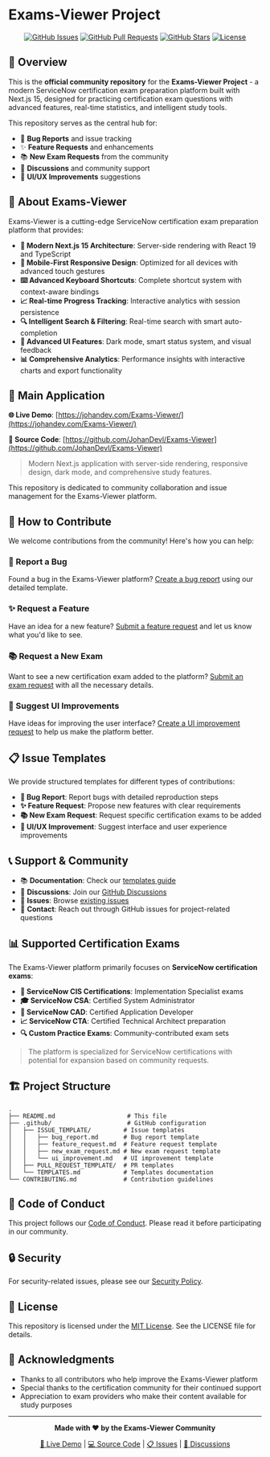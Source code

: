# Exams-Viewer Project

<div align="center">
  
[![GitHub Issues](https://img.shields.io/github/issues/JohanDevl/Exams-Viewer-Project)](https://github.com/JohanDevl/Exams-Viewer-Project/issues)
[![GitHub Pull Requests](https://img.shields.io/github/issues-pr/JohanDevl/Exams-Viewer-Project)](https://github.com/JohanDevl/Exams-Viewer-Project/pulls)
[![GitHub Stars](https://img.shields.io/github/stars/JohanDevl/Exams-Viewer-Project)](https://github.com/JohanDevl/Exams-Viewer-Project/stargazers)
[![License](https://img.shields.io/github/license/JohanDevl/Exams-Viewer-Project)](./LICENSE)

</div>

## 📖 Overview

This is the **official community repository** for the **Exams-Viewer Project** - a modern ServiceNow certification exam preparation platform built with Next.js 15, designed for practicing certification exam questions with advanced features, real-time statistics, and intelligent study tools.

This repository serves as the central hub for:
- 🐛 **Bug Reports** and issue tracking
- ✨ **Feature Requests** and enhancements
- 📚 **New Exam Requests** from the community
- 💬 **Discussions** and community support
- 🎨 **UI/UX Improvements** suggestions

## 🎯 About Exams-Viewer

Exams-Viewer is a cutting-edge ServiceNow certification exam preparation platform that provides:

- **🚀 Modern Next.js 15 Architecture**: Server-side rendering with React 19 and TypeScript
- **📱 Mobile-First Responsive Design**: Optimized for all devices with advanced touch gestures
- **⌨️ Advanced Keyboard Shortcuts**: Complete shortcut system with context-aware bindings
- **📈 Real-time Progress Tracking**: Interactive analytics with session persistence
- **🔍 Intelligent Search & Filtering**: Real-time search with smart auto-completion
- **🎨 Advanced UI Features**: Dark mode, smart status system, and visual feedback
- **📊 Comprehensive Analytics**: Performance insights with interactive charts and export functionality

## 🚀 Main Application

**🌐 Live Demo**: [https://johandev.com/Exams-Viewer/](https://johandev.com/Exams-Viewer/)

**🔗 Source Code**: [https://github.com/JohanDevl/Exams-Viewer](https://github.com/JohanDevl/Exams-Viewer)

> Modern Next.js application with server-side rendering, responsive design, dark mode, and comprehensive study features.

This repository is dedicated to community collaboration and issue management for the Exams-Viewer platform.

## 🤝 How to Contribute

We welcome contributions from the community! Here's how you can help:

### 🐛 Report a Bug
Found a bug in the Exams-Viewer platform? [Create a bug report](https://github.com/JohanDevl/Exams-Viewer-Project/issues/new?assignees=&labels=bug&template=bug_report.md&title=%5BBUG%5D+) using our detailed template.

### ✨ Request a Feature
Have an idea for a new feature? [Submit a feature request](https://github.com/JohanDevl/Exams-Viewer-Project/issues/new?assignees=&labels=enhancement&template=feature_request.md&title=%5BFEATURE%5D+) and let us know what you'd like to see.

### 📚 Request a New Exam
Want to see a new certification exam added to the platform? [Submit an exam request](https://github.com/JohanDevl/Exams-Viewer-Project/issues/new?assignees=&labels=enhancement%2Cnew-exam&template=new_exam_request.md&title=%5BNEW+EXAM%5D+) with all the necessary details.

### 🎨 Suggest UI Improvements
Have ideas for improving the user interface? [Create a UI improvement request](https://github.com/JohanDevl/Exams-Viewer-Project/issues/new?assignees=&labels=ui%2Fux&template=ui_improvement.md&title=%5BUI%5D+) to help us make the platform better.

## 📋 Issue Templates

We provide structured templates for different types of contributions:

- **🐛 Bug Report**: Report bugs with detailed reproduction steps
- **✨ Feature Request**: Propose new features with clear requirements
- **📚 New Exam Request**: Request specific certification exams to be added
- **🎨 UI/UX Improvement**: Suggest interface and user experience improvements

## 📞 Support & Community

- 📚 **Documentation**: Check our [templates guide](./.github/TEMPLATES.md)
- 💬 **Discussions**: Join our [GitHub Discussions](https://github.com/JohanDevl/Exams-Viewer-Project/discussions)
- 🐛 **Issues**: Browse [existing issues](https://github.com/JohanDevl/Exams-Viewer-Project/issues)
- 📧 **Contact**: Reach out through GitHub issues for project-related questions

## 📊 Supported Certification Exams

The Exams-Viewer platform primarily focuses on **ServiceNow certification exams**:

- **🏢 ServiceNow CIS Certifications**: Implementation Specialist exams
- **🎓 ServiceNow CSA**: Certified System Administrator
- **🔧 ServiceNow CAD**: Certified Application Developer
- **📈 ServiceNow CTA**: Certified Technical Architect preparation
- **🔍 Custom Practice Exams**: Community-contributed exam sets

> The platform is specialized for ServiceNow certifications with potential for expansion based on community requests.

## 🏗️ Project Structure

```
.
├── README.md                    # This file
├── .github/                     # GitHub configuration
│   ├── ISSUE_TEMPLATE/         # Issue templates
│   │   ├── bug_report.md       # Bug report template
│   │   ├── feature_request.md  # Feature request template
│   │   ├── new_exam_request.md # New exam request template
│   │   └── ui_improvement.md   # UI improvement template
│   ├── PULL_REQUEST_TEMPLATE/  # PR templates
│   └── TEMPLATES.md            # Templates documentation
└── CONTRIBUTING.md             # Contribution guidelines
```

## 📜 Code of Conduct

This project follows our [Code of Conduct](./CODE_OF_CONDUCT.md). Please read it before participating in our community.

## 🔒 Security

For security-related issues, please see our [Security Policy](./SECURITY.md).

## 📄 License

This repository is licensed under the [MIT License](./LICENSE). See the LICENSE file for details.

## 🙏 Acknowledgments

- Thanks to all contributors who help improve the Exams-Viewer platform
- Special thanks to the certification community for their continued support
- Appreciation to exam providers who make their content available for study purposes

---

<div align="center">

**Made with ❤️ by the Exams-Viewer Community**

[🚀 Live Demo](https://johandev.com/Exams-Viewer/) | [💻 Source Code](https://github.com/JohanDevl/Exams-Viewer) | [📋 Issues](https://github.com/JohanDevl/Exams-Viewer-Project/issues) | [💬 Discussions](https://github.com/JohanDevl/Exams-Viewer-Project/discussions)

</div>